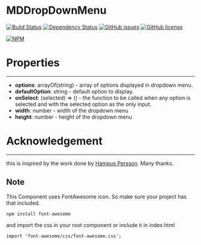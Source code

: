 # MDDropDownMenu

[![Build Status](https://travis-ci.org/Madadata/MDDropDownMenu.svg?branch=master)](https://travis-ci.org/Madadata/MDDropDownMenu)
[![Dependency Status](https://dependencyci.com/github/Madadata/MDDropDownMenu/badge)](https://dependencyci.com/github/Madadata/MDDropDownMenu)
[![GitHub issues](https://img.shields.io/github/issues/Madadata/MDDropDownMenu.svg)](https://github.com/Madadata/MDDropDownMenu/issues)
[![GitHub license](https://img.shields.io/badge/license-MIT-blue.svg)](https://raw.githubusercontent.com/Madadata/MDDropDownMenu/master/LICENSE)

[![NPM](https://nodei.co/npm/MDDropDownMenu.png)](https://nodei.co/npm/MDDropDownMenu/)

# Properties
----
* **options**: arrayOf(string) - array of options displayed in dropdown menu.
* **defaultOption**: string - default option to display.
* **onSelect**: (selected) => () - the function to be called when any option is selected and with the selected option as the only input.
* **width**: number - width of the dropdown menu
* **height**: number - height of the dropdown menu

# Acknowledgement
----
this is inspired by the work done by [Hampus Persson](http://codepen.io/hmps/pen/CbltK). Many thanks.

## Note
This Component uses FontAwesome icon. So make sure your project has that included.
```
npm install font-awesome
```
and import the css in your root component or include it in index.html
```
import 'font-awesome/css/font-awesome.css';
```
